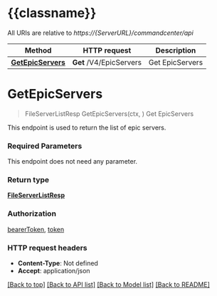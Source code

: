 # {{classname}}

All URIs are relative to *https://{ServerURL}/commandcenter/api*

Method | HTTP request | Description
------------- | ------------- | -------------
[**GetEpicServers**](EpicServersApi.md#GetEpicServers) | **Get** /V4/EpicServers | Get EpicServers

# **GetEpicServers**
> FileServerListResp GetEpicServers(ctx, )
Get EpicServers

This endpoint is used to return the list of epic servers.

### Required Parameters
This endpoint does not need any parameter.

### Return type

[**FileServerListResp**](FileServerListResp.md)

### Authorization

[bearerToken](../README.md#bearerToken), [token](../README.md#token)

### HTTP request headers

 - **Content-Type**: Not defined
 - **Accept**: application/json

[[Back to top]](#) [[Back to API list]](../README.md#documentation-for-api-endpoints) [[Back to Model list]](../README.md#documentation-for-models) [[Back to README]](../README.md)

